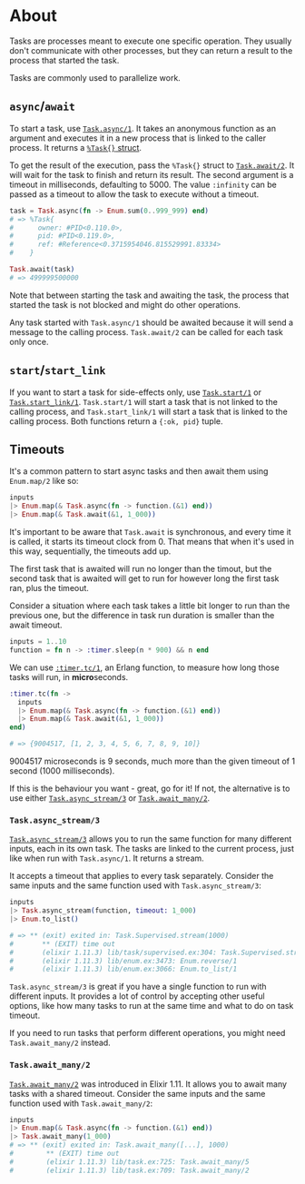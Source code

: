 # About

Tasks are processes meant to execute one specific operation.
They usually don't communicate with other processes, but they can return a result to the process that started the task.

Tasks are commonly used to parallelize work.

## `async`/`await`

To start a task, use [`Task.async/1`][task-async]. It takes an anonymous function as an argument and executes it in a new process that is linked to the caller process. It returns a [`%Task{}` struct][task-struct].

To get the result of the execution, pass the `%Task{}` struct to [`Task.await/2`][task-await]. It will wait for the task to finish and return its result. The second argument is a timeout in milliseconds, defaulting to 5000. The value `:infinity` can be passed as a timeout to allow the task to execute without a timeout.

```elixir
task = Task.async(fn -> Enum.sum(0..999_999) end)
# => %Task{
#      owner: #PID<0.110.0>,
#      pid: #PID<0.119.0>,
#      ref: #Reference<0.3715954046.815529991.83334>
#    }

Task.await(task)
# => 499999500000
```

Note that between starting the task and awaiting the task, the process that started the task is not blocked and might do other operations.

Any task started with `Task.async/1` should be awaited because it will send a message to the calling process. `Task.await/2` can be called for each task only once.

## `start`/`start_link`

If you want to start a task for side-effects only, use [`Task.start/1`][task-start] or [`Task.start_link/1`][task-start-link]. `Task.start/1` will start a task that is not linked to the calling process, and `Task.start_link/1` will start a task that is linked to the calling process. Both functions return a `{:ok, pid}` tuple.

## Timeouts

It's a common pattern to start async tasks and then await them using `Enum.map/2` like so:

```elixir
inputs
|> Enum.map(& Task.async(fn -> function.(&1) end))
|> Enum.map(& Task.await(&1, 1_000))
```

It's important to be aware that `Task.await` is synchronous, and every time it is called, it starts its timeout clock from 0. That means that when it's used in this way, sequentially, the timeouts add up.

The first task that is awaited will run no longer than the timout, but the second task that is awaited will get to run for however long the first task ran, plus the timeout.

Consider a situation where each task takes a little bit longer to run than the previous one, but the difference in task run duration is smaller than the await timeout.

```elixir
inputs = 1..10
function = fn n -> :timer.sleep(n * 900) && n end
```

We can use [`:timer.tc/1`][erlang-timer-tc], an Erlang function, to measure how long those tasks will run, in **micro**seconds.

```elixir
:timer.tc(fn ->
  inputs
  |> Enum.map(& Task.async(fn -> function.(&1) end))
  |> Enum.map(& Task.await(&1, 1_000))
end)

# => {9004517, [1, 2, 3, 4, 5, 6, 7, 8, 9, 10]}
```

9004517 microseconds is 9 seconds, much more than the given timeout of 1 second (1000 milliseconds).

If this is the behaviour you want - great, go for it! If not, the alternative is to use either [`Task.async_stream/3`][task-async-stream] or [`Task.await_many/2`][task-await-many].

### `Task.async_stream/3`

[`Task.async_stream/3`][task-async-stream] allows you to run the same function for many different inputs, each in its own task. The tasks are linked to the current process, just like when run with `Task.async/1`. It returns a stream.

It accepts a timeout that applies to every task separately. Consider the same inputs and the same function used with `Task.async_stream/3`:

```elixir
inputs
|> Task.async_stream(function, timeout: 1_000)
|> Enum.to_list()

# => ** (exit) exited in: Task.Supervised.stream(1000)
#       ** (EXIT) time out
#       (elixir 1.11.3) lib/task/supervised.ex:304: Task.Supervised.stream_reduce/7
#       (elixir 1.11.3) lib/enum.ex:3473: Enum.reverse/1
#       (elixir 1.11.3) lib/enum.ex:3066: Enum.to_list/1
```

`Task.async_stream/3` is great if you have a single function to run with different inputs. It provides a lot of control by accepting other useful options, like how many tasks to run at the same time and what to do on task timeout.

If you need to run tasks that perform different operations, you might need `Task.await_many/2` instead.

### `Task.await_many/2`

[`Task.await_many/2`][task-await-many] was introduced in Elixir 1.11. It allows you to await many tasks with a shared timeout. Consider the same inputs and the same function used with `Task.await_many/2`:

```elixir
inputs
|> Enum.map(& Task.async(fn -> function.(&1) end))
|> Task.await_many(1_000)
# => ** (exit) exited in: Task.await_many([...], 1000)
#        ** (EXIT) time out
#        (elixir 1.11.3) lib/task.ex:725: Task.await_many/5
#        (elixir 1.11.3) lib/task.ex:709: Task.await_many/2
```

[elixir-forum-await-many]: https://elixirforum.com/t/new-function-task-await-many/27364
[erlang-timer-tc]: https://erlang.org/doc/man/timer.html#tc-1
[task-await-many]: https://hexdocs.pm/elixir/Task.html#await_many/2
[task-async-stream]: https://hexdocs.pm/elixir/Task.html#async_stream/3
[task-async]: https://hexdocs.pm/elixir/Task.html#async/1
[task-await]: https://hexdocs.pm/elixir/Task.html#await/2
[task-struct]: https://hexdocs.pm/elixir/Task.html#__struct__/0
[task-start]: https://hexdocs.pm/elixir/Task.html#start/1
[task-start-link]: https://hexdocs.pm/elixir/Task.html#start_link/1

